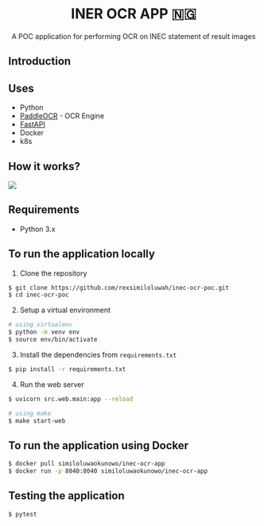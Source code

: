 <center>
<h1>INER OCR APP 🇳🇬</h1>
<p>A POC application for performing OCR on INEC statement of result images</p>
</center>

## Introduction

## Uses
- Python 
- [PaddleOCR]() - OCR Engine 
- [FastAPI]()
- Docker 
- k8s

## How it works?
<img src="https://res.cloudinary.com/thecaveman/image/upload/v1691582877/inec-poc-ocr-bd_o3mvhl.png"/>


## Requirements
- Python 3.x 

## To run the application locally
1. Clone the repository
```bash
$ git clone https://github.com/rexsimiloluwah/inec-ocr-poc.git 
$ cd inec-ocr-poc
```

2. Setup a virtual environment 
```bash
# using virtualenv
$ python -m venv env 
$ source env/bin/activate
```

3. Install the dependencies from `requirements.txt`
```bash
$ pip install -r requirements.txt
```

4. Run the web server 
```bash
$ uvicorn src.web.main:app --reload

# using make
$ make start-web
```

## To run the application using Docker
```bash
$ docker pull similoluwaokunowo/inec-ocr-app
$ docker run -p 8040:8040 similoluwaokunowo/inec-ocr-app
```

## Testing the application
```bash
$ pytest
```
